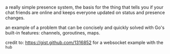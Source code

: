 a really simple presence system, the basis for the thing that tells you if your chat friends are online and keeps everyone updated on status and presence changes.

an example of a problem that can be concisely and quickly solved with Go's built-in features: channels, goroutines, maps.

credit to: https://gist.github.com/1316852 for a websocket example with the `hub`